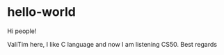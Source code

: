 # hello-world

Hi people!

ValiTim here, I like C language and now I am listening CS50. 
Best regards
